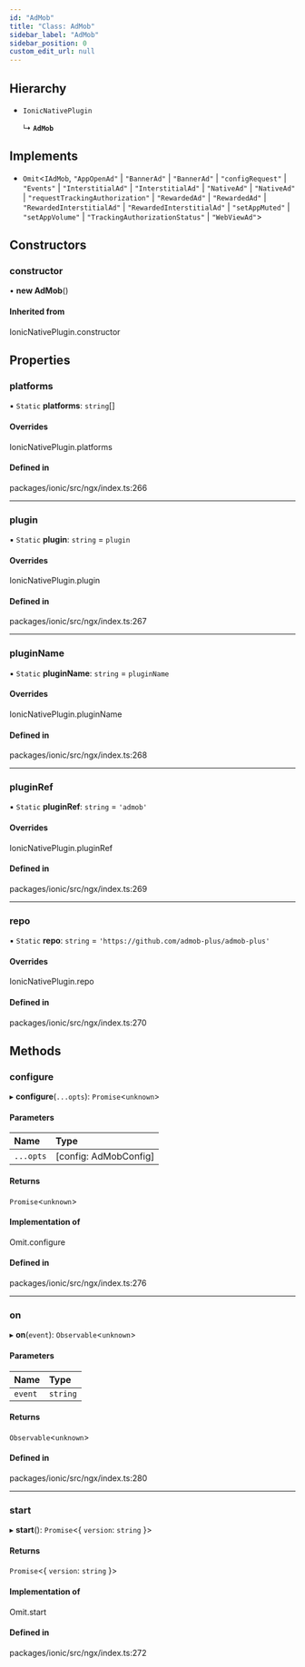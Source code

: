 ```yaml
---
id: "AdMob"
title: "Class: AdMob"
sidebar_label: "AdMob"
sidebar_position: 0
custom_edit_url: null
---
```


## Hierarchy

- `IonicNativePlugin`

  ↳ **`AdMob`**

## Implements

- `Omit`<`IAdMob`, ``"AppOpenAd"`` \| ``"BannerAd"`` \| ``"BannerAd"`` \| ``"configRequest"`` \| ``"Events"`` \| ``"InterstitialAd"`` \| ``"InterstitialAd"`` \| ``"NativeAd"`` \| ``"NativeAd"`` \| ``"requestTrackingAuthorization"`` \| ``"RewardedAd"`` \| ``"RewardedAd"`` \| ``"RewardedInterstitialAd"`` \| ``"RewardedInterstitialAd"`` \| ``"setAppMuted"`` \| ``"setAppVolume"`` \| ``"TrackingAuthorizationStatus"`` \| ``"WebViewAd"``\>

## Constructors

### constructor

• **new AdMob**()

#### Inherited from

IonicNativePlugin.constructor

## Properties

### platforms

▪ `Static` **platforms**: `string`[]

#### Overrides

IonicNativePlugin.platforms

#### Defined in

packages/ionic/src/ngx/index.ts:266

___

### plugin

▪ `Static` **plugin**: `string` = `plugin`

#### Overrides

IonicNativePlugin.plugin

#### Defined in

packages/ionic/src/ngx/index.ts:267

___

### pluginName

▪ `Static` **pluginName**: `string` = `pluginName`

#### Overrides

IonicNativePlugin.pluginName

#### Defined in

packages/ionic/src/ngx/index.ts:268

___

### pluginRef

▪ `Static` **pluginRef**: `string` = `'admob'`

#### Overrides

IonicNativePlugin.pluginRef

#### Defined in

packages/ionic/src/ngx/index.ts:269

___

### repo

▪ `Static` **repo**: `string` = `'https://github.com/admob-plus/admob-plus'`

#### Overrides

IonicNativePlugin.repo

#### Defined in

packages/ionic/src/ngx/index.ts:270

## Methods

### configure

▸ **configure**(`...opts`): `Promise`<`unknown`\>

#### Parameters

| Name | Type |
| :------ | :------ |
| `...opts` | [config: AdMobConfig] |

#### Returns

`Promise`<`unknown`\>

#### Implementation of

Omit.configure

#### Defined in

packages/ionic/src/ngx/index.ts:276

___

### on

▸ **on**(`event`): `Observable`<`unknown`\>

#### Parameters

| Name | Type |
| :------ | :------ |
| `event` | `string` |

#### Returns

`Observable`<`unknown`\>

#### Defined in

packages/ionic/src/ngx/index.ts:280

___

### start

▸ **start**(): `Promise`<{ `version`: `string`  }\>

#### Returns

`Promise`<{ `version`: `string`  }\>

#### Implementation of

Omit.start

#### Defined in

packages/ionic/src/ngx/index.ts:272
